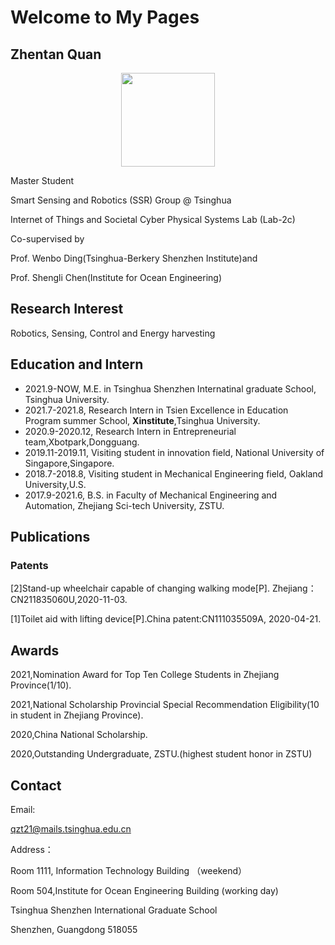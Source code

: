 # Welcome to My Pages

## **Zhentan Quan**

<div align=center><img src="https://s2.loli.net/2021/12/17/inM1YEkbLhFc3AR.jpg" width="150" /></div>

Master Student

Smart Sensing and Robotics (SSR) Group @ Tsinghua

Internet of Things and Societal Cyber Physical Systems Lab (Lab-2c)

Co-supervised by 

Prof. Wenbo Ding(Tsinghua-Berkery Shenzhen Institute)and 

Prof. Shengli Chen(Institute for Ocean Engineering)

## Research Interest
Robotics, Sensing, Control and Energy harvesting

## Education and Intern

- 2021.9-NOW,         M.E. in Tsinghua Shenzhen Internatinal graduate School, Tsinghua University.
- 2021.7-2021.8,        Research Intern in Tsien Excellence in Education Program summer School, **Xinstitute**,Tsinghua University.
- 2020.9-2020.12,       Research Intern in Entrepreneurial team,Xbotpark,Dongguang.
- 2019.11-2019.11,     Visiting student in innovation field, National University of Singapore,Singapore.
- 2018.7-2018.8,     Visiting student in Mechanical Engineering field, Oakland University,U.S.
- 2017.9-2021.6,        B.S. in Faculty of Mechanical Engineering and Automation, Zhejiang Sci-tech University, ZSTU.


## Publications
### Patents
[2]Stand-up wheelchair capable of changing walking mode[P]. Zhejiang：CN211835060U,2020-11-03.

[1]Toilet aid with lifting device[P].China patent:CN111035509A, 2020-04-21.

## Awards

2021,Nomination Award for Top Ten College Students in Zhejiang Province(1/10).

2021,National Scholarship Provincial Special Recommendation Eligibility(10 in student in Zhejiang Province).

2020,China National Scholarship.

2020,Outstanding Undergraduate, ZSTU.(highest student honor in ZSTU)

## Contact
Email:

qzt21@mails.tsinghua.edu.cn

Address：

Room 1111, Information Technology Building （weekend）

Room 504,Institute for Ocean Engineering Building (working day)

Tsinghua Shenzhen International Graduate School 

Shenzhen, Guangdong 518055

